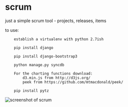 # scrum
just a simple scrum tool - projects, releases, items

to use:

        establish a virtualenv with python 2.7ish

        pip install django

        pip install django-bootstrap3

        python manage.py syncdb

        For the charting functions download:
            d3.min.js from http://d3js.org/
            peek from https://github.com/mtmacdonald/peek/

        pip install pytz

![screenshot of scrum](http://i.imgur.com/kDf0PoA.png)

